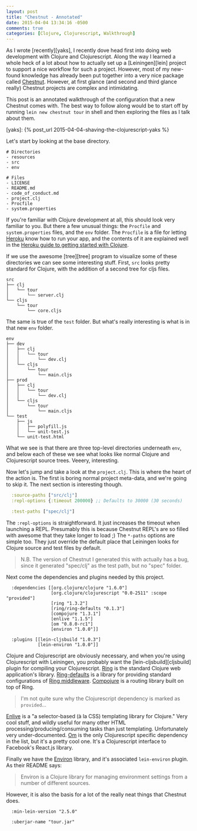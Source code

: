 ```yaml
---
layout: post
title: "Chestnut - Annotated"
date: 2015-04-04 13:34:16 -0500
comments: true
categories: [Clojure, Clojurescript, Walkthrough]
---
```


As I wrote [recently][yaks], I recently dove head first into doing web
development with Clojure and Clojurescript. Along the way I learned a
whole heck of a lot about how to actually set up a [Leiningen][lein]
project to support a nice workflow for such a project. However, most
of my new-found knowledge has already been put together into a very
nice package called [Chestnut][chestnut]. However, at first glance
(and second and third glance really) Chestnut projects are complex and
intimidating.

[chestnut]: https://github.com/plexus/chestnut

This post is an annotated walkthrough of the configuration that a new
Chestnut comes with. The best way to follow along would be to start
off by running `lein new chestnut tour` in shell and then exploring
the files as I talk about them.

[yaks]: {% post_url 2015-04-04-shaving-the-clojurescript-yaks %}

<!--more-->

Let's start by looking at the base directory.

```
# Directories
- resources
- src
- env

# Files
- LICENSE
- README.md
- code_of_conduct.md
- project.clj
- Procfile
- system.properties
```

If you're familiar with Clojure development at all, this should look
very familiar to you. But there a few unusual things: the `Procfile`
and `system.properties` files, and the `env` folder.  The `Procfile`
is a file for letting [Heroku][hero] know how to run your app, and the
contents of it are explained well in the
[Heroku guide to getting started with Clojure][clj-get-started].

[hero]: https://www.heroku.com/
[clj-get-started]:
https://devcenter.heroku.com/articles/getting-started-with-clojure#define-a-procfile

If we use the awesome [tree][tree] program to visualize some of these
directories we can see some interesting stuff. First, `src` looks
pretty standard for Clojure, with the addition of a second tree for
cljs files.

```
src
├── clj
│   └── tour
│       └── server.clj
└── cljs
    └── tour
        └── core.cljs
```

The same is true of the `test` folder. But what's really interesting
is what is in that new `env` folder.

```
env
├── dev
│   ├── clj
│   │   └── tour
│   │       └── dev.clj
│   └── cljs
│       └── tour
│           └── main.cljs
├── prod
│   ├── clj
│   │   └── tour
│   │       └── dev.clj
│   └── cljs
│       └── tour
│           └── main.cljs
└── test
    ├── js
    │   ├── polyfill.js
    │   └── unit-test.js
    └── unit-test.html
```

What we see is that there are three top-level directories underneath
`env`, and below each of these we see what looks like normal Clojure
and Clojurescript source trees. Veeery, interesting.

Now let's jump and take a look at the `project.clj`. This is where the
heart of the action is. The first is boring normal project meta-data,
and we're going to skip it. The next section is interesting though.

```clojure
  :source-paths ["src/clj"]
  :repl-options {:timeout 200000} ;; Defaults to 30000 (30 seconds)

  :test-paths ["spec/clj"]
```

The `:repl-options` is straightforward. It just increases the timeout
when launching a REPL. Presumably this is because Chestnut REPL's are
so filled with awesome that they take longer to load ;) The `*-paths`
options are simple too.  They just override the default place that
Leiningen looks for Clojure source and test files by default.

> N.B. The version of Chestnut I generated this with actually has a
> bug, since it generated "spec/clj" as the test path, but no "spec"
> folder.

Next come the dependencies and plugins needed by this project.

```
  :dependencies [[org.clojure/clojure "1.6.0"]
                 [org.clojure/clojurescript "0.0-2511" :scope "provided"]
                 [ring "1.3.2"]
                 [ring/ring-defaults "0.1.3"]
                 [compojure "1.3.1"]
                 [enlive "1.1.5"]
                 [om "0.8.0-rc1"]
                 [environ "1.0.0"]]

  :plugins [[lein-cljsbuild "1.0.3"]
            [lein-environ "1.0.0"]]
```

Clojure and Clojurescript are obviously necessary, and when you're
using Clojurescript with Leiningen, you probably want the
[lein-cljsbuild][cljsbuild] plugin for compiling your
Clojurescript. [Ring][ring] is the standard Clojure web application's
library. [Ring-defaults][ring-def] is a library for providing standard
configurations of [Ring middleware][ring-mid].  [Compojure][compojure]
is a routing library built on top of Ring.

> I'm not quite sure why the Clojurescript dependency is marked as
> `provided`...

[ring]: https://github.com/ring-clojure/ring#ring
[ring-def]: https://github.com/ring-clojure/ring-defaults#ring-defaults
[ring-mid]: https://github.com/ring-clojure/ring/wiki/Concepts#middleware
[compojure]: https://github.com/weavejester/compojure#compojure

[Enlive][enlive] is a "a selector-based (à la CSS) templating library
for Clojure." Very cool stuff, and wildly useful for many other HTML
processing/producing/consuming tasks than just templating.
Unfortunately very under-documented. [Om][om] is the only
Clojurescript specific dependency in the list, but it's a pretty cool
one. It's a Clojurescript interface to Facebook's React.js library.

[enlive]: https://github.com/cgrand/enlive#enlive-
[om]: https://github.com/omcljs/om#om

Finally we have the [Environ][environ] library, and it's associated
`lein-environ` plugin. As their README says:

> Environ is a Clojure library for managing environment settings from
> a number of different sources.

However, it is also the basis for a lot of the really neat things that
Chestnut does.

[environ]: https://github.com/weavejester/environ#environ

```
  :min-lein-version "2.5.0"

  :uberjar-name "tour.jar"
```

